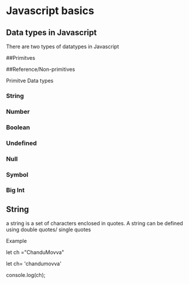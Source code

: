 # Javascript basics


## Data types in Javascript

There are two types of datatypes in Javascript

##Primitves

##Reference/Non-primitives

Primitve Data types

### String
### Number
### Boolean
### Undefined
### Null
### Symbol
### Big Int 


## String

 a string is a set of characters enclosed in quotes. A string can be defined using double quotes/ single quotes
 
Example 

let ch ="ChanduMovva"

let ch= 'chandumovva'

console.log(ch);
